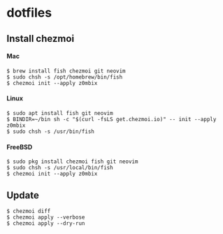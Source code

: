 # dotfiles

## Install chezmoi

#### Mac

```shell
$ brew install fish chezmoi git neovim
$ sudo chsh -s /opt/homebrew/bin/fish
$ chezmoi init --apply z0mbix
```

#### Linux

```shell
$ sudo apt install fish git neovim
$ BINDIR=~/bin sh -c "$(curl -fsLS get.chezmoi.io)" -- init --apply z0mbix
$ sudo chsh -s /usr/bin/fish
```

#### FreeBSD

```shell
$ sudo pkg install chezmoi fish git neovim
$ sudo chsh -s /usr/local/bin/fish
$ chezmoi init --apply z0mbix
```

## Update

```shell
$ chezmoi diff
$ chezmoi apply --verbose
$ chezmoi apply --dry-run
```
